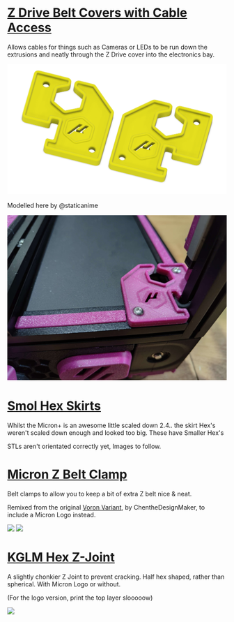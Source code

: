 # [Z Drive Belt Covers with Cable Access](https://github.com/Jadecky/Printer-Mods/tree/main/Micron%2B/Z%20Covers_Cable%20Access)

Allows cables for things such as Cameras or LEDs to be run down the extrusions and neatly through the Z Drive cover into the electronics bay. 

![CADIMAGE](https://github.com/Jadecky/Printer-Mods/blob/main/Micron%2B/Z%20Covers_Cable%20Access/Images/CAD.png)

Modelled here by @staticanime

![](https://github.com/Jadecky/Printer-Mods/blob/main/Micron%2B/Z%20Covers_Cable%20Access/Images/Mounted.jpg)


# [Smol Hex Skirts](https://github.com/Jadecky/Printer-Mods/tree/main/Micron%2B/Smol%20Hex%20Skirts)

Whilst the Micron+ is an awesome little scaled down 2.4.. the skirt Hex's weren't scaled down enough and looked too big. These have Smaller Hex's

STLs aren't orientated correctly yet, Images to follow. 

# [Micron Z Belt Clamp](https://github.com/Jadecky/Printer_Mods/tree/main/Micron%2B/Micron%20Z%20Belt%20Clamp)

Belt clamps to allow you to keep a bit of extra Z belt nice & neat. 

Remixed from the original [Voron Variant](https://github.com/VoronDesign/VoronUsers/tree/master/printer_mods/ChenTheDesignMaker/Z_Belt_Clip), by ChentheDesignMaker, to include a Micron Logo instead.

![](https://github.com/Jadecky/Printer_Mods/blob/main/Micron%2B/Micron%20Z%20Belt%20Clamp/Images/Logo.png)
![](https://github.com/Jadecky/Printer_Mods/blob/main/Micron%2B/Micron%20Z%20Belt%20Clamp/Images/IMG_4057.JPG)

# [KGLM Hex Z-Joint](https://github.com/Jadecky/Printer_Mods/blob/main/Micron%2B/KGLM%20Hex%20Z%20Joint/Images/KGLM_Hex.png)

A slightly chonkier Z Joint to prevent cracking. Half hex shaped, rather than spherical. With Micron Logo or without.

(For the logo version, print the top layer slooooow)

![](https://github.com/Jadecky/Printer_Mods/blob/main/Micron%2B/KGLM%20Hex%20Z%20Joint/Images/KGLM_Hex.png)

